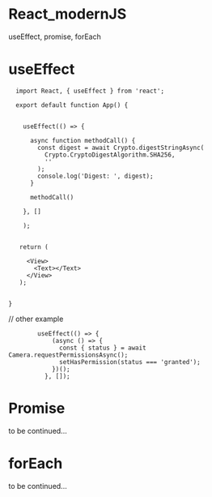 # React_modernJS
useEffect, promise, forEach


# useEffect

      import React, { useEffect } from 'react';

      export default function App() {
      

        useEffect(() => {
        
          async function methodCall() {
            const digest = await Crypto.digestStringAsync(
              Crypto.CryptoDigestAlgorithm.SHA256,
              ''
            );
            console.log('Digest: ', digest);
          }
          
          methodCall()
          
        }, []
        
        );


       return (
       
         <View>
           <Text></Text>
         </View>
       );
      

    }

// other example


            useEffect(() => {
                (async () => {
                  const { status } = await Camera.requestPermissionsAsync();
                  setHasPermission(status === 'granted');
                })();
              }, []);




# Promise


   to be continued...


# forEach

   to be continued...
